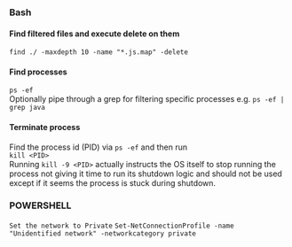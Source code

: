 ### Bash
#### Find filtered files and execute delete on them
`find ./ -maxdepth 10 -name "*.js.map" -delete`

#### Find processes
`ps -ef`<br>
Optionally pipe through a grep for filtering specific processes e.g. `ps -ef | grep java`

#### Terminate process
Find the process id (PID) via `ps -ef` and then run<br>
`kill <PID>`<br>
Running `kill -9 <PID>` actually instructs the OS itself to stop running the process not giving it
time to run its shutdown logic and should not be used except if it seems the process is stuck during shutdown.

### POWERSHELL
`Set the network to Private`
`Set-NetConnectionProfile -name "Unidentified network" -networkcategory private`
